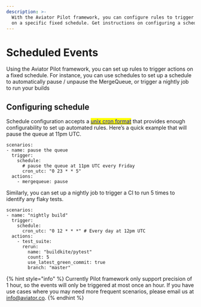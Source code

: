 ```yaml
---
description: >-
  With the Aviator Pilot framework, you can configure rules to trigger actions
  on a specific fixed schedule. Get instructions on configuring a schedule here.
---
```


# Scheduled Events

Using the Aviator Pilot framework, you can set up rules to trigger actions on a fixed schedule. For instance, you can use schedules to set up a schedule to automatically pause / unpause the MergeQueue, or trigger a nightly job to run your builds

## Configuring schedule

Schedule configuration accepts a [<mark style="color:blue;">unix cron format</mark>](https://www.ibm.com/docs/en/db2/11.5?topic=task-unix-cron-format) that provides enough configurability to set up automated rules. Here’s a quick example that will pause the queue at 11pm UTC.

```
scenarios:
- name: pause the queue
  trigger:
    schedule:
      # pause the queue at 11pm UTC every Friday
      cron_utc: "0 23 * * 5"
  actions:
    - mergequeue: pause
```

Similarly, you can set up a nightly job to trigger a CI to run 5 times to identify any flaky tests.

```
scenarios:
- name: "nightly build"
  trigger:
    schedule:
      cron_utc: "0 12 * * *" # Every day at 12pm UTC
  actions:
    - test_suite:
      rerun:
        name: "buildkite/pytest"
        count: 5
        use_latest_green_commit: true
        branch: "master"

```

{% hint style="info" %}
Currently Pilot framework only support precision of 1 hour, so the events will only be triggered at most once an hour. If you have use cases where you may need more frequent scenarios, please email us at info@aviator.co.
{% endhint %}
